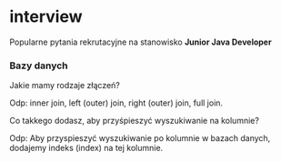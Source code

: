 # interview

Popularne pytania rekrutacyjne na stanowisko **Junior Java Developer**

### Bazy danych

Jakie mamy rodzaje złączeń?

Odp: inner join, left (outer) join, right (outer) join, full join.

Co takkego dodasz, aby przyśpieszyć wyszukiwanie na kolumnie?

Odp: Aby przyspieszyć wyszukiwanie po kolumnie w bazach danych, dodajemy indeks (index) na tej kolumnie.



